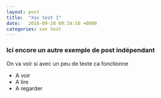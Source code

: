 ```yaml
---
layout: post
title:  "Xav test 1"
date:   2016-09-28 09:34:10 +0000
categories: xav test
---
```



### Ici encore un autre exemple de post indépendant

On va voir si avec un peu de texte ca fonctionne

- A voir
- A lire 
- A regarder
